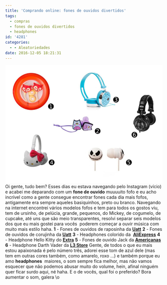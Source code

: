 ```yaml
---
title: 'Comprando online: fones de ouvidos divertidos'
tags:
  - compras
  - fones de ouvidos divertidos
  - headphones
id: '4281'
categories:
  - - Aleatoriedades
date: 2016-12-05 18:21:31
---
```


![fones-de-ouvido-fofos-onde-comprar](/wp-content/uploads/2016/11/fones-divertidos-comprar.jpg) Oi gente, tudo bem? Esses dias eu estava navegando pelo Instagram (vício) e acabei me deparando com um **fone de ouvido** muuuuito fofo e eu acho incrível como a gente consegue encontrar fones cada dia mais fofos, antigamente era sempre aqueles basiquinhos, preto ou branco. Navegando na internet encontrei vários modelos fofos e tem para todos os gostos viu, tem de ursinho, de pelúcia, grande, pequenos, do Mickey, de cogumelo, de cupcake, até uns que são meio transparentes, resolvi separar seis modelos dos que eu mais gostei para vocês  poderem começar a ouvir música com muito mais estilo haha. **1** - Fones de ouvidos de raposinha da [**Uatt**](http://www.uatt.com.br/product/presentes-criativos/22966/fones-de-ouvido-divertidos-funny-de-ouvido-uatt-raposa) **2** - Fones de ouvidos de corujinha da [**Uatt**](http://www.uatt.com.br/product/presentes-criativos/20515/fone-de-ouvido-corujinhas) **3** - Headphones colorido da  **[AliExpress](https://pt.aliexpress.com/store/product/6-Colors-Rockpapa-Love-Over-head-Boys-Girls-Kids-Childrens-Teens-Adult-DJ-Headphones-Headset-Earphones/804236_32247266180.html?detailNewVersion=&categoryId=63705)** **4** - Headphone Hello Kitty do [**Extra**](http://www.extra.com.br/audio/FonesdeOuvido/Fone-de-ouvido-de-pelucia-estereo-Hello-Kitty---Branco-KIT-AUDJPELUCHE-4722693.html?IdProduto=1988895&recsource=btermo&rectype=p1_op_s6) **5** - Fones de ouvido Jack da [**Americanas**](http://www.americanas.com.br/produto/9179114?oferta=393137393131362e343834343133313030303130362e4e4557) **6** - Headphone Darth Vader da [**L3 Store**](https://www.l3store.com.br/headphone-darth-vader-dj-stereo-star-wars) Gente, de todos o que eu mais estou apaixonada é pelo número três, adorei esse tom de azul dele (mas tem em outras cores também, como amarelo, roxo ...) e também porque eu amo **headphones**  maiores, o som sempre fica melhor, mas não vamos esquecer que não podemos abusar muito do volume, hein, afinal ninguém quer ficar surdo aqui, né haha. E o de vocês, qual foi o preferido? Bora aumentar o som, galera \\o
